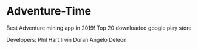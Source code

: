 # Adventure-Time
Best Adventure mining app in 2019! Top 20 downloaded google play store


Developers:
Phil Hart
Irvin Duran 
Angelo Deleon
